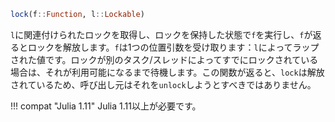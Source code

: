 ```julia
lock(f::Function, l::Lockable)
```

`l`に関連付けられたロックを取得し、ロックを保持した状態で`f`を実行し、`f`が返るとロックを解放します。`f`は1つの位置引数を受け取ります：`l`によってラップされた値です。ロックが別のタスク/スレッドによってすでにロックされている場合は、それが利用可能になるまで待機します。この関数が返ると、`lock`は解放されているため、呼び出し元はそれを`unlock`しようとすべきではありません。

!!! compat "Julia 1.11"
    Julia 1.11以上が必要です。

